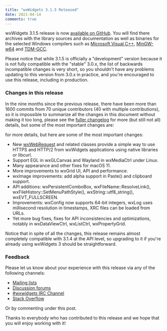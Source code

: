 ```yaml
---
title: "wxWidgets 3.1.5 Released"
date: 2021-04-14
comments: true
---
```


wxWidgets 3.1.5 release is now
[available on GitHub](https://github.com/wxWidgets/wxWidgets/releases/tag/v3.1.5).
You will find there archives with the library sources and documentation as
well as binaries for the selected Windows compilers such as [Microsoft Visual
C++](https://visualstudio.microsoft.com/), [MinGW-w64](https://mingw-w64.org/)
and [TDM-GCC](https://jmeubank.github.io/tdm-gcc/).

Please notice that while 3.1.5 is officially a "development" version because
it is not fully compatible with the "stable" 3.0.x, the list of backwards
incompatible changes is very short, so you shouldn't have any problems
updating to this version from 3.0.x in practice, and you're encouraged to use
this release, including in production.

### Changes in this release

In the nine months since the previous release, there have been more than 1600
commits from 70 unique contributors (40 with multiple contributions), so it is
impossible to summarize all the changes in this document without making it too
long, please see the [fuller changelog][1] for more (but still not all)
details, but some of the most important changes are:

[1]: https://raw.githubusercontent.com/wxWidgets/wxWidgets/v3.1.5/docs/changes.txt

for more details, but here are some of the most important changes:

- New [wxWebRequest][2] and related classes provide a simple way to use HTTPS
  and HTTP/2 from wxWidgets applications using native libraries or libcurl.
- Support EGL in wxGLCanvas and Wayland in wxMediaCtrl under Linux.
- Many appearance and other fixes for macOS 11.
- More improvements to wxGrid UI, API and performance.
- wxImage improvements: add alpha support in Paste() and clipboard support.
- API additions: wxPersistentComboBox, wxFileName::ResolveLink(),
  wxFileHistory::SetMenuPathStyle(), wxString::utf8_string(), wxEVT_FULLSCREEN.
- Improvements: wxConfig now supports 64-bit integers, wxLog uses millisecond
  resolution in timestamps, XRC files can be loaded from URLs.
- Yet more bug fixes, fixes for API inconsistencies and optimizations, notably
  in wxDataViewCtrl, wxListCtrl, wxPropertyGrid.

[2]: https://docs.wxwidgets.org/3.1.5/classwx_web_request.html

Notice that in spite of all the changes, this release remains almost completely
compatible with 3.1.4 at the API level, so upgrading to it if you're already
using wxWidgets 3 should be straightforward.


### Feedback

Please let us know about your experience with this release via any of the
following channels:

* [Mailing lists](https://www.wxwidgets.org/support/mailing-lists/)
* [Discussion forums](https://forums.wxwidgets.org/)
* [#wxwidgets IRC Channel](https://www.wxwidgets.org/support/irc/)
* [Stack Overflow](https://stackoverflow.com/questions/tagged/wxwidgets)

Or by commenting under this post.

Thanks to everybody who has contributed to this release and we hope that you
will enjoy working with it!

